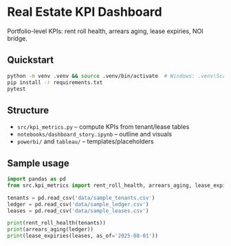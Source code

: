 # Real Estate KPI Dashboard

Portfolio-level KPIs: rent roll health, arrears aging, lease expiries, NOI bridge.

## Quickstart
```bash
python -m venv .venv && source .venv/bin/activate  # Windows: .venv\Scripts\activate
pip install -r requirements.txt
pytest
```

## Structure
- `src/kpi_metrics.py` – compute KPIs from tenant/lease tables
- `notebooks/dashboard_story.ipynb` – outline and visuals
- `powerbi/` and `tableau/` – templates/placeholders

## Sample usage
```python
import pandas as pd
from src.kpi_metrics import rent_roll_health, arrears_aging, lease_expiries, noi_bridge

tenants = pd.read_csv('data/sample_tenants.csv')
ledger = pd.read_csv('data/sample_ledger.csv')
leases = pd.read_csv('data/sample_leases.csv')

print(rent_roll_health(tenants))
print(arrears_aging(ledger))
print(lease_expiries(leases, as_of='2025-08-01'))
```
